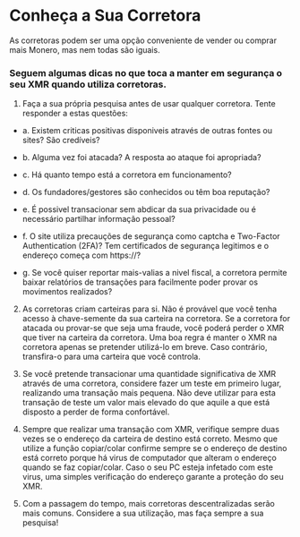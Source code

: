 # Conheça a Sua Corretora

As corretoras podem ser uma opção conveniente de vender ou comprar mais Monero, mas nem todas são iguais.

### Seguem algumas dicas no que toca a manter em segurança o seu XMR quando utiliza corretoras.

1. Faça a sua própria pesquisa antes de usar qualquer corretora. Tente responder a estas questões:

- a. Existem criticas positivas disponiveis através de outras fontes ou sites? São credíveis?
- b. Alguma vez foi atacada? A resposta ao ataque foi apropriada?

- c. Há quanto tempo está a corretora em funcionamento?

- d. Os fundadores/gestores são conhecidos ou têm boa reputação?

- e. É possivel transacionar sem abdicar da sua privacidade ou é necessário partilhar informação pessoal?

- f. O site utiliza precauções de segurança como captcha e Two-Factor Authentication (2FA)? Tem certificados de segurança legitimos e o endereço começa com https://?

- g. Se você quiser reportar mais-valias a nivel fiscal, a corretora permite baixar relatórios de transações para facilmente poder provar os movimentos realizados?

2. As corretoras criam carteiras para si. Não é provável que você tenha acesso à chave-semente da sua carteira na corretora. Se a corretora for atacada ou provar-se que seja uma fraude, você poderá perder o XMR que tiver na carteira da corretora. Uma boa regra é manter o XMR na corretora apenas se pretender utilizá-lo em breve. Caso contrário, transfira-o para uma carteira que você controla.

3. Se você pretende transacionar uma quantidade significativa de XMR através de uma corretora, considere fazer um teste em primeiro lugar, realizando uma transação mais pequena. Não deve utilizar para esta transação de teste um valor mais elevado do que aquile a que está disposto a perder de forma confortável.

4. Sempre que realizar uma transação com XMR, verifique sempre duas vezes se o endereço da carteira de destino está correto. Mesmo que utilize a função copiar/colar confirme sempre se o endereço de destino está correto porque há virus de computador que alteram o endereço quando se faz copiar/colar. Caso o seu PC esteja infetado com este virus, uma simples verificação do endereço garante a proteção do seu XMR.

5. Com a passagem do tempo, mais corretoras descentralizadas serão mais comuns. Considere a sua utilização, mas faça sempre a sua pesquisa!


